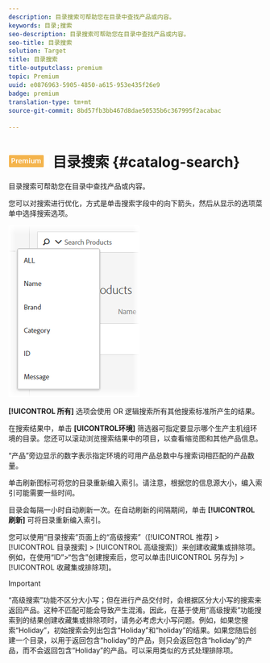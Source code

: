 ```yaml
---
description: 目录搜索可帮助您在目录中查找产品或内容。
keywords: 目录;搜索
seo-description: 目录搜索可帮助您在目录中查找产品或内容。
seo-title: 目录搜索
solution: Target
title: 目录搜索
title-outputclass: premium
topic: Premium
uuid: e0876963-5905-4850-a615-953e435f26e9
badge: premium
translation-type: tm+mt
source-git-commit: 8bd57fb3bb467d8dae50535b6c367995f2acabac

---
```



# ![PREMIUM](/help/assets/premium.png) 目录搜索 {#catalog-search}

目录搜索可帮助您在目录中查找产品或内容。

您可以对搜索进行优化，方式是单击搜索字段中的向下箭头，然后从显示的选项菜单中选择搜索选项。

![](assets/searchproductsmenu.png)

**[!UICONTROL 所有]** 选项会使用 OR 逻辑搜索所有其他搜索标准所产生的结果。

在搜索结果中，单击 **[UICONTROL环境]** 筛选器可指定要显示哪个生产主机组环境的目录。您还可以滚动浏览搜索结果中的项目，以查看缩览图和其他产品信息。

“产品”旁边显示的数字表示指定环境的可用产品总数中与搜索词相匹配的产品数量。

单击刷新图标可将您的目录重新编入索引。请注意，根据您的信息源大小，编入索引可能需要一些时间。

目录会每隔一小时自动刷新一次。在自动刷新的间隔期间，单击 **[!UICONTROL 刷新]** 可将目录重新编入索引。

您可以使用“目录搜索”页面上的“高级搜索”（[!UICONTROL 推荐] &gt; [!UICONTROL 目录搜索] &gt; [!UICONTROL 高级搜索]）来创建收藏集或排除项。例如，在使用“ID”&gt;“包含”创建搜索后，您可以单击[!UICONTROL 另存为] &gt; [!UICONTROL 收藏集或排除项]。

>[!IMPORTANT]
>
>“高级搜索”功能不区分大小写；但在进行产品交付时，会根据区分大小写的搜索来返回产品。这种不匹配可能会导致产生混淆。因此，在基于使用“高级搜索”功能搜索到的结果创建收藏集或排除项时，请务必考虑大小写问题。例如，如果您搜索“Holiday”，初始搜索会列出包含“Holiday”和“holiday”的结果。如果您随后创建一个目录，以用于返回包含“holiday”的产品，则只会返回包含“holiday”的产品，而不会返回包含“Holiday”的产品。可以采用类似的方式处理排除项。